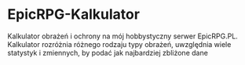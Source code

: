 # EpicRPG-Kalkulator
Kalkulator obrażeń i ochrony na mój hobbystyczny serwer EpicRPG.PL. Kalkulator rozróżnia różnego rodzaju typy obrażeń, uwzględnia wiele statystyk i zmiennych, by podać jak najbardziej zbliżone dane
